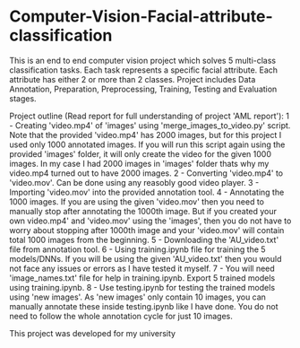 # Computer-Vision-Facial-attribute-classification
This is an end to end computer vision project which solves 5 multi-class classification tasks. Each task represents a specific facial attribute. Each attribute has either 2 or more than 2 classes. Project includes Data Annotation, Preparation, Preprocessing, Training, Testing and Evaluation stages.

Project outline (Read report for full understanding of project 'AML report'): 
 1 - Creating 'video.mp4' of 'images' using 'merge_images_to_video.py' script. Note that the provided 'video.mp4' has 2000 images, but for this project I used only 1000 annotated images. If you will run this script again using the provided 'images' folder, it will only create the video for the given 1000 images. In my case I had 2000 images in 'images' folder thats why my video.mp4 turned out to have 2000 images.
 2 - Converting 'video.mp4' to 'video.mov'. Can be done using any reasobly good video player.
 3 - Importing 'video.mov' into the provided annotation tool.
 4 - Annotating the 1000 images. If you are using the given 'video.mov' then you need to manually stop after annotating the 1000th image. But if you created your own video.mp4' and 'video.mov' using the 'images', then you do not have to worry about stopping after 1000th image and your 'video.mov' will contain total 1000 images from the beginning. 
 5 - Downloading the 'AU_video.txt' file from annotation tool.
 6 - Using training.ipynb file for training the 5 models/DNNs. If you will be using the given 'AU_video.txt' then you would not face any issues or errors as I have tested it myself.
 7 - You will need 'image_names.txt' file for help in training.ipynb. Export 5 trained models using training.ipynb.
 8 - Use testing.ipynb for testing the trained models using 'new images'. As 'new images' only contain 10 images, you can manually annotate these inside testing.ipynb like I have done. You do not need to follow the whole annotation cycle for just 10 images. 
 

This project was developed for my university 
